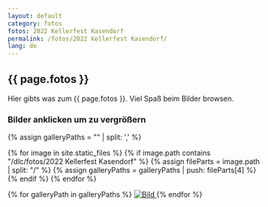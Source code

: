 ```yaml
---
layout: default
category: fotos
fotos: 2022 Kellerfest Kasendorf
permalink: /fotos/2022 Kellerfest Kasendorf/
lang: de
---
```


## {{ page.fotos }}

Hier gibts was zum {{ page.fotos }}. Viel Spaß beim Bilder browsen.

### Bilder anklicken um zu vergrößern
{% assign galleryPaths = "" | split: ',' %}

{% for image in site.static_files %}
{% if image.path contains "/dlc/fotos/2022 Kellerfest Kasendorf" %}
        {% assign fileParts = image.path | split: "/" %}
        {% assign galleryPaths = galleryPaths | push: fileParts[4] %}
{% endif %}
{% endfor %}

{% for galleryPath in galleryPaths %}
<a href="{{site.page-prefix}}dlc/fotos/{{ page.fotos }}/{{ galleryPath }}">
    <img src="{{site.page-prefix}}dlc/fotos/{{ page.fotos }}/{{ galleryPath }}" alt="Bild" title="Anklicken um zu vergrößern" />
</a>
{% endfor %}
